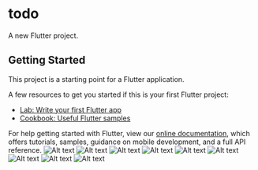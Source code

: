 # todo

A new Flutter project.

## Getting Started

This project is a starting point for a Flutter application.

A few resources to get you started if this is your first Flutter project:

- [Lab: Write your first Flutter app](https://flutter.dev/docs/get-started/codelab)
- [Cookbook: Useful Flutter samples](https://flutter.dev/docs/cookbook)

For help getting started with Flutter, view our
[online documentation](https://flutter.dev/docs), which offers tutorials,
samples, guidance on mobile development, and a full API reference.
![Alt text](assets/demo/Screenshot_20220815-214654.jpg?raw=true "Title")
![Alt text](assets/demo/Screenshot_20220815-214714.jpg?raw=true "Title")
![Alt text](assets/demo/Screenshot_20220815-214726.jpg?raw=true "Title")
![Alt text](assets/demo/Screenshot_20220815-214734.jpg?raw=true "Title")
![Alt text](assets/demo/Screenshot_20220815-214754.jpg?raw=true "Title")
![Alt text](assets/demo/Screenshot_20220815-214807.jpg?raw=true "Title")
![Alt text](assets/demo/Screenshot_20220815-214839.jpg?raw=true "Title")
![Alt text](assets/demo/Screenshot_20220815-214857.jpg?raw=true "Title")
![Alt text](assets/demo/Screenshot_20220815-214910.jpg?raw=true "Title")